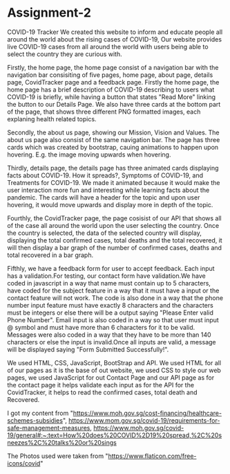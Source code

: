 # Assignment-2
COVID-19 Tracker
We created this website to inform and educate people all around the world about the rising cases of COVID-19, Our website provides live COVID-19 cases from all around
the world with users being able to select the country they are curious with.

Firstly, the home page, the home page consist of a navigation bar with the navigation bar consisiting of five pages, home page, about page, details page, CovidTracker
page and a feedback page. Firstly the home page, the home page has a brief description of COVID-19 describing to users what COVID-19 is briefly, while having a button
that states "Read More" linking the button to our Details Page. We also have three cards at the bottom part of the page, that shows three different PNG formatted images, 
each explaning health related topics.

Secondly, the about us page, showing our Mission, Vision and Values. The about us page also consist of the same navigation bar. The page has three cards which was created by 
bootstrap, cauing animations to happen upon hovering. E.g. the image moving upwards when hovering.

Thirdly, details page, the details page has three animated cards displaying facts about COVID-19. How it spreads?, Symptoms of COVID-19, and Treatments for COVID-19.
We made it animated because it would make the user interaction more fun and interesting while learning facts about the pandemic. The cards will have a header for the topic and upon user hovering, it would move upwards and display more in depth of the topic.

Fourthly, the CovidTracker page, the page cosisist of our API that shows all of the case all around the world upon the user selecting the country. Once the country is 
selected, the data of the selected country will display, displaying the total confirmed cases, total deaths and the total recovered, it will then display a bar graph of
the number of confirmed cases, deaths and total recovered in a bar graph.

Fifthly, we have a feedback form for user to accept feedback. Each input has a validation.For testing, our contact form have validation.We have coded in javascript in a way that name must contain up to 5 characters, have coded for the subject feature in a way that it must have a input or the contact feature will not work. The code is also done in a way that the phone number input feature must have exactly 8 characters and the characters must be integers or else there will be a output saying "Please Enter valid Phone Number". Email input is also coded in a way so that user must input @ symbol and must have more than 6 characters for it to be valid. Messages were also coded in a way that they have to be more than 140 characters or else the input is invalid.Once all inputs are valid, a message will be displayed saying "Form Submitted Successfully!".

We used HTML, CSS, JavaScript, BootStrap and API. We used HTML for all of our pages as it is the base of out website, we used CSS to style our web pages, we used JavaScript for out Contact Page and our API page as for the contact page it helps validate each input as for the API for the CovidTracker, it helps to read the confirmed
cases, total death and Recovered.

I got my content from "https://www.moh.gov.sg/cost-financing/healthcare-schemes-subsidies", https://www.mom.gov.sg/covid-19/requirements-for-safe-management-measures,
https://www.moh.gov.sg/covid-19/general#:~:text=How%20does%20COVID%2D19%20spread,%2C%20sneezes%2C%20talks%20or%20sings

The Photos used were taken from "https://www.flaticon.com/free-icons/covid"
